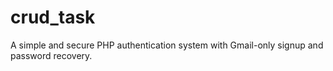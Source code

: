 # crud_task
A simple and secure PHP authentication system with Gmail-only signup and password recovery.
